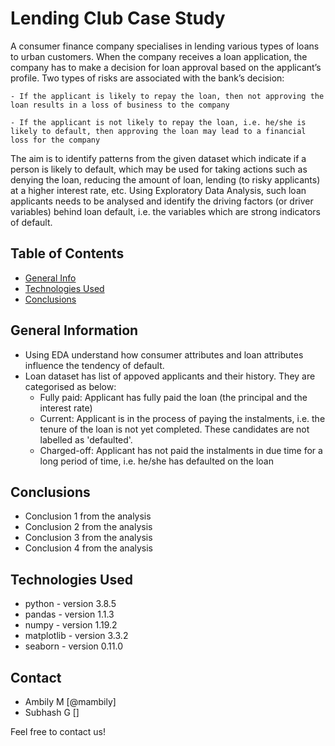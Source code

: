 # Lending Club Case Study
 A consumer finance company specialises in lending various types of loans to urban customers. When the company receives a loan application, the company has to make a decision for loan approval based on the applicant’s profile. Two types of risks are associated with the bank’s decision:

    - If the applicant is likely to repay the loan, then not approving the loan results in a loss of business to the company
    
    - If the applicant is not likely to repay the loan, i.e. he/she is likely to default, then approving the loan may lead to a financial loss for the company

The aim is to identify patterns from the given dataset which indicate if a person is likely to default, which may be used for taking actions such as denying the loan, reducing the amount of loan, lending (to risky applicants) at a higher interest rate, etc. Using Exploratory Data Analysis, such loan applicants needs to be analysed and identify the driving factors (or driver variables) behind loan default, i.e. the variables which are strong indicators of default.

## Table of Contents
* [General Info](#general-information)
* [Technologies Used](#technologies-used)
* [Conclusions](#conclusions)


## General Information
- Using EDA understand how consumer attributes and loan attributes influence the tendency of default.
- Loan dataset has list of appoved applicants and their history. They are categorised as below:
    * Fully paid: Applicant has fully paid the loan (the principal and the interest rate)
    * Current: Applicant is in the process of paying the instalments, i.e. the tenure of the loan is not yet completed. These candidates are not labelled as 'defaulted'.
    * Charged-off: Applicant has not paid the instalments in due time for a long period of time, i.e. he/she has defaulted on the loan 


## Conclusions
- Conclusion 1 from the analysis
- Conclusion 2 from the analysis
- Conclusion 3 from the analysis
- Conclusion 4 from the analysis



## Technologies Used
- python - version 3.8.5
- pandas - version 1.1.3
- numpy - version 1.19.2
- matplotlib - version 3.3.2
- seaborn - version 0.11.0


## Contact
* Ambily M [@mambily]
* Subhash G []

Feel free to contact us!
